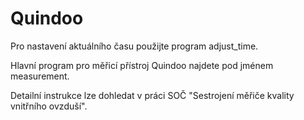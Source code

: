 # Quindoo

Pro nastavení aktuálního času použijte program adjust_time.

Hlavní program pro měřicí přístroj Quindoo najdete pod jménem measurement.

Detailní instrukce lze dohledat v práci SOČ "Sestrojení měřiče kvality vnitřního ovzduší".
